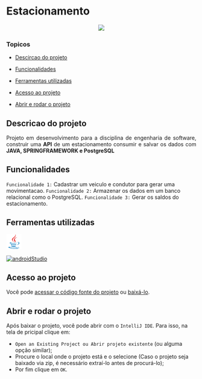 <h1>Estacionamento</h1>

<p align="center">
<img src="http://img.shields.io/static/v1?label=STATUS&message=EM%20DESENVOLVIMENTO&color=GREEN&style=for-the-badge">
</p>

### Topicos
- [Descircao do projeto](#descricao-do-projeto)

- [Funcionalidades](#funcionalidades)

- [Ferramentas utilizadas](#ferramentas-utilizadas)

- [Acesso ao projeto](#acesso-ao-projeto)

- [Abrir e rodar o projeto](#abrir-e-rodar-o-projeto)

## Descricao do projeto

<p align="justify">Projeto em desenvolvimento para a disciplina de engenharia de software, construir uma <strong>API</strong> de um estacionamento consumir e salvar os dados com <strong>JAVA, SPRINGFRAMEWORK e PostgreSQL</strong></p>

## Funcionalidades

`Funcionalidade 1:` Cadastrar um veiculo e condutor para gerar uma movimentacao.
`Funcionalidade 2:` Armazenar os dados em um banco relacional como o PostgreSQL.
`Funcionalidade 3:` Gerar os saldos do estacionamento.

## Ferramentas utilizadas

<a href="https://www.java.com" target="_blank"> <img src="https://raw.githubusercontent.com/devicons/devicon/master/icons/java/java-original.svg" alt="java" width="40" height="40"/> </a> 

<a href="https://spring.io" target="_blank"> <img src="https://encrypted-tbn0.gstatic.com/images?q=tbn:ANd9GcQj9i0HBomVepR6AMsmIrZAuU1MOBwWiEtAtA&usqp=CAU" alt="androidStudio" width="40" height="40"/> </a>

## Acesso ao projeto

Você pode [acessar o código fonte do projeto](https://github.com/AndreGChang/estacionamento) ou [baixá-lo](https://github.com/AndreGChang/estacionamento/archive/refs/heads/main.zip).

## Abrir e rodar o projeto

Após baixar o projeto, você pode abrir com o `IntelliJ IDE`. Para isso, na tela de pricipal clique em:

- `Open an Existing Project ou Abrir projeto existente` (ou alguma opção similar);
- Procure o local onde o projeto está e o selecione (Caso o projeto seja baixado via zip, é necessário extraí-lo antes de procurá-lo);
- Por fim clique em `OK`.



